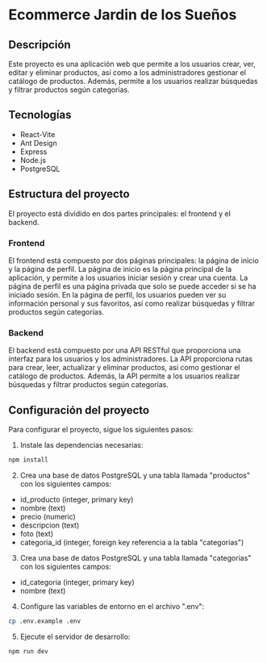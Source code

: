 # Ecommerce Jardin de los Sueños

## Descripción

Este proyecto es una aplicación web que permite a los usuarios crear, ver, editar y eliminar productos, así como a los administradores gestionar el catálogo de productos. Además, permite a los usuarios realizar búsquedas y filtrar productos según categorías.

## Tecnologías

- React-Vite
- Ant Design
- Express
- Node.js
- PostgreSQL

## Estructura del proyecto

El proyecto está dividido en dos partes principales: el frontend y el backend.

### Frontend

El frontend está compuesto por dos páginas principales: la página de inicio y la página de perfil. La página de inicio es la página principal de la aplicación, y permite a los usuarios iniciar sesión y crear una cuenta. La página de perfil es una página privada que solo se puede acceder si se ha iniciado sesión. En la página de perfil, los usuarios pueden ver su información personal y sus favoritos, así como realizar búsquedas y filtrar productos según categorías.

### Backend

El backend está compuesto por una API RESTful que proporciona una interfaz para los usuarios y los administradores. La API proporciona rutas para crear, leer, actualizar y eliminar productos, así como gestionar el catálogo de productos. Además, la API permite a los usuarios realizar búsquedas y filtrar productos según categorías.

## Configuración del proyecto

Para configurar el proyecto, sigue los siguientes pasos:

1. Instale las dependencias necesarias:

```bash
npm install
```

2. Crea una base de datos PostgreSQL y una tabla llamada "productos" con los siguientes campos:

- id_producto (integer, primary key)
- nombre (text)
- precio (numeric)
- descripcion (text)
- foto (text)
- categoria_id (integer, foreign key referencia a la tabla "categorias")

3. Crea una base de datos PostgreSQL y una tabla llamada "categorias" con los siguientes campos:

- id_categoria (integer, primary key)
- nombre (text)

4. Configure las variables de entorno en el archivo ".env":

```bash
cp .env.example .env
```

5. Ejecute el servidor de desarrollo:

```bash
npm run dev
```
